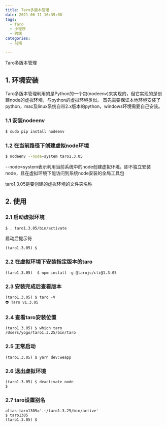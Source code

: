 ```yaml
---
title: Taro多版本管理
date: 2021-06-11 16:39:08
tags:
  - Taro
  - 小程序
  - 跨端
categories:
  - 前端

---
```

Taro多版本管理
## 1. 环境安装
Taro多版本管理利用的是Python的一个包(nodeenv)来实现的，但它实现的是创建node的虚拟环境，与python的虚拟环境类似。
首先需要保证本地环境安装了python，mac及linux系统自带2.x版本的python，windows环境需要自己安装。
### 1.1 安装nodeenv
```bash
$ sudo pip install nodeenv
```
### 1.2 在当前路径下创建虚拟node环境
```bash
$ nodeenv --node=system taro1.3.05
```
--node=system表示利用当前系统中的node创建虚拟环境，即不独立安装node，且在虚拟环境下能访问到系统node安装的全局工具包

taro1.3.05是要创建的虚拟环境的文件夹名称

## 2. 使用
### 2.1 启动虚拟环境
```bash
$ . taro1.3.05/bin/activate
```
启动后提示符
```
(taro1.3.05) $
```

### 2.2 在虚拟环境下安装指定版本的taro
```
(taro1.3.05)  $ npm install -g @tarojs/cli@1.3.05
```
### 2.3 安装完成后查看版本
```
(taro1.3.05) $ taro -V
👽 Taro v1.3.05
```
### 2.4 查看taro安装位置
```
(taro1.3.05) $ which taro
/Users/yogo/taro1.3.25/bin/taro
```
### 2.5 正常启动
```
(taro1.3.05) $ yarn dev:weapp
```
### 2.6 退出虚拟环境
```
(taro1.3.05) $ deactivate_node
$ 
```
### 2.7 taro设置别名
```
alias taro1305='.~/taro1.3.25/bin/active'
$ taro1305
(taro1.3.05) $
```